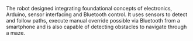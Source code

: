 The robot designed integrating foundational concepts of electronics, Arduino, sensor interfacing and Bluetooth control. It uses sensors to detect and follow paths, execute manual override possible via Bluetooth from a smartphone and is also capable of detecting obstacles to navigate through a maze. 
